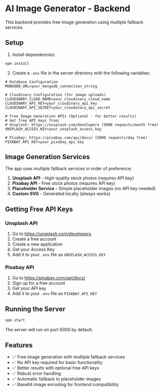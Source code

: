 # AI Image Generator - Backend

This backend provides free image generation using multiple fallback services.

## Setup

1. Install dependencies:
```bash
npm install
```

2. Create a `.env` file in the server directory with the following variables:

```env
# Database Configuration
MONGODB_URL=your_mongodb_connection_string

# Cloudinary Configuration (for image uploads)
CLOUDINARY_CLOUD_NAME=your_cloudinary_cloud_name
CLOUDINARY_API_KEY=your_cloudinary_api_key
CLOUDINARY_API_SECRET=your_cloudinary_api_secret

# Free Image Generation APIs (Optional - for better results)
# Get free API keys from:
# Unsplash: https://unsplash.com/developers (5000 requests/month free)
UNSPLASH_ACCESS_KEY=your_unsplash_access_key

# Pixabay: https://pixabay.com/api/docs/ (5000 requests/day free)
PIXABAY_API_KEY=your_pixabay_api_key
```

## Image Generation Services

The app uses multiple fallback services in order of preference:

1. **Unsplash API** - High-quality stock photos (requires API key)
2. **Pixabay API** - Free stock photos (requires API key)
3. **Placeholder Service** - Simple placeholder images (no API key needed)
4. **Custom SVG** - Generated locally (always works)

## Getting Free API Keys

### Unsplash API
1. Go to https://unsplash.com/developers
2. Create a free account
3. Create a new application
4. Get your Access Key
5. Add it to your `.env` file as `UNSPLASH_ACCESS_KEY`

### Pixabay API
1. Go to https://pixabay.com/api/docs/
2. Sign up for a free account
3. Get your API key
4. Add it to your `.env` file as `PIXABAY_API_KEY`

## Running the Server

```bash
npm start
```

The server will run on port 5000 by default.

## Features

- ✅ Free image generation with multiple fallback services
- ✅ No API key required for basic functionality
- ✅ Better results with optional free API keys
- ✅ Robust error handling
- ✅ Automatic fallback to placeholder images
- ✅ Base64 image encoding for frontend compatibility 
